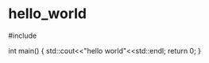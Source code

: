 # hello_world

#include<iostream>

  int main()
  {
      std::cout<<"hello world"<<std::endl;
      return 0;
  }
